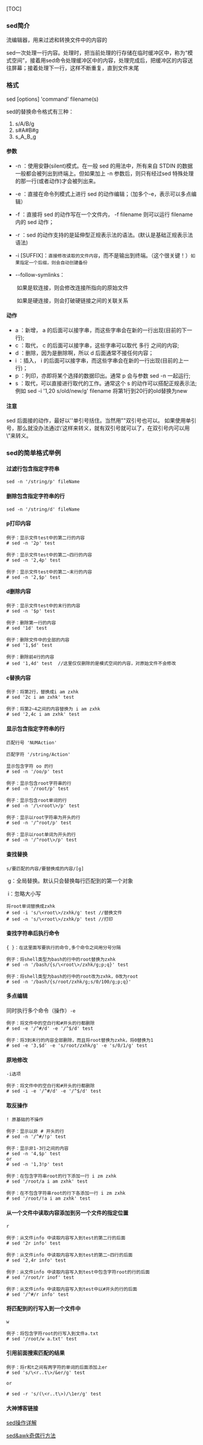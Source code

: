 



[TOC]

### sed简介

流编辑器，用来过滤和转换文件中的内容的

sed一次处理一行内容。处理时，把当前处理的行存储在临时缓冲区中，称为“模式空间”，接着用sed命令处理缓冲区中的内容，处理完成后，把缓冲区的内容送往屏幕；接着处理下一行，这样不断重复，直到文件末尾

### 格式

sed [options] 'command' filename(s)

sed的替换命令格式有三种：
1) s/A/B/g
2) s#A#B#g
3) s_A_B_g

#### 参数

* -n ：使用安静(silent)模式。在一般 sed 的用法中，所有来自 STDIN 的数据一般都会被列出到终端上。但如果加上 -n 参数后，则只有经过sed 特殊处理的那一行(或者动作)才会被列出来。

* -e ：直接在命令列模式上进行 sed 的动作编辑；（加多个-e，表示可以多点编辑）

* -f ：直接将 sed 的动作写在一个文件内， -f filename 则可以运行 filename 内的 sed 动作；

* -r ：sed 的动作支持的是延伸型正规表示法的语法。(默认是基础正规表示法语法)

* -i [SUFFIX]：`直接修改读取的文件内容`，而不是输出到终端。（这个很关键！）`如果指定一个后缀，则会自动创建备份`

* --follow-symlinks：

  ​		如果是软连接，则会修改连接所指向的原始文件

  ​		如果是硬连接，则会打破硬链接之间的关联关系

#### 动作

* a ：新增， a 的后面可以接字串，而这些字串会在新的一行出现(目前的下一行);
* c ：取代， c 的后面可以接字串，这些字串可以取代 多行 之间的内容;
* d ：删除，因为是删除啊，所以 d 后面通常不接任何内容；
* i ：插入， i 的后面可以接字串，而这些字串会在新的一行出现(目前的上一行)；
* p ：列印，亦即将某个选择的数据印出。通常 p 会与参数 sed -n 一起运行;
* s ：取代，可以直接进行取代的工作。通常这个 s 的动作可以搭配正规表示法;例如 sed -i '1,20 s/old/new/g' filename 将第1行到20行的old替换为new

#### 注意

sed 后面接的动作，最好以''单引号括住。当然用""双引号也可以。
如果使用单引号，那么就没办法通过\’这样来转义，就有双引号就可以了，在双引号内可以用\”来转义。

### sed的简单格式举例

#### 过滤行包含指定字符串

```
sed -n '/string/p' fileName
```

#### 删除包含指定字符串的行

```
sed -n '/string/d' fileName
```

#### p打印内容

```
例子：显示文件test中的第二行的内容
# sed -n '2p' test

例子：显示文件test中的第二~四行的内容
# sed -n '2,4p' test

例子：显示文件test中的第二~末行的内容
# sed -n '2,$p' test
```

#### d删除内容

```
例子：显示文件test中的末行的内容
# sed -n '$p' test

例子：删除第一行的内容
# sed '1d' test

例子：删除文件中的全部的内容
# sed '1,$d' test

例子：删除前4行的内容
# sed '1,4d' test  //这里仅仅删除的是模式空间的内容，对原始文件不会修改
```

#### c替换内容

```
例子：将第2行，替换成i am zxhk
# sed '2c i am zxhk' test

例子：将第2~4之间的内容替换为 i am zxhk
# sed '2,4c i am zxhk' test
```

#### 显示包含指定字符串的行

`匹配行号 'NUMAction'`

`匹配字符 '/string/Action'`

```
显示包含字符 oo 的行
# sed -n '/oo/p' test

例子：显示包含root字符串的行
# sed -n '/root/p' test

例子：显示包含root单词的行
# sed -n '/\<root\>/p' test

例子：显示以root字符串为开头的行
# sed -n '/^root/p' test

例子：显示以root单词为开头的行
# sed -n '/^root\>/p' test
```

#### 查找替换

`s/要匹配的内容/要替换成的内容/[g]`

​	g：全局替换。默认只会替换每行匹配到的第一个对象

​	i：忽略大小写

```
将root单词替换成zxhk
# sed -i 's/\<root\>/zxhk/g' test //替换文件
# sed -n 's/\<root\>/zxhk/p' test //打印
```

#### 查找字符串后执行命令

`{ }：在这里面写要执行的命令,多个命令之间用分号分隔`

```
例子：将shell类型为bash的行中的root替换为zxhk
# sed -n '/bash/{s/\<root\>/zxhk/g;p;q}' test

例子：将shell类型为bash的行中的root改为zxhk，0改为root
# sed -n '/bash/{s/root/zxhk/g;s/0/100/g;p;q}'
```

#### 多点编辑

同时执行多个命令（操作）`-e`

```
例子：将文件中的空白行和#开头的行都删除
# sed -e '/^#/d' -e '/^$/d' test

例子：将3到末行的内容全部删除，而且将root替换为zxhk，将0替换为1
# sed -e '3,$d' -e 's/root/zxhk/g' -e 's/0/1/g' test
```

#### 原地修改

`-i选项`

```
例子：将文件中的空白行和#开头的行都删除
# sed -i -e '/^#/d' -e '/^$/d' test
```

#### 取反操作

`! 原基础的不操作`

```
例子：显示以非 # 开头的行
# sed -n '/^#/!p' test

例子：显示非1-3行之间的内容
# sed -n '4,$p' test
or
# sed -n '1,3!p' test

例子：在包含字符串root的行下添加一行 i zm zxhk
# sed '/root/a i am zxhk' test

例子：在不包含字符串root的行下各添加一行 i zm zxhk
# sed '/root/!a i am zxhk' test
```

#### 从一个文件中读取内容添加到另一个文件的指定位置

`r`

```
例子：从文件info 中读取内容写入到test的第二行的后面
# sed '2r info' test

例子：从文件info 中读取内容写入到test的第二~四行的后面
# sed '2,4r info' test

例子：从文件info 中读取内容写入到test中包含字符root的行的后面
# sed '/root/r inof' test

例子：从文件info 中读取内容写入到test中以#开头的行的后面
# sed '/^#/r info' test
```

#### 将匹配到的行写入到一个文件中

`w`

```
例子：将包含字符root的行写入到文件a.txt
# sed '/root/w a.txt' test
```

#### 引用前面搜索匹配的结果

```
例子：将r和t之间有两字符的单词的后面添加上er
# sed 's/\<r..t\>/&er/g' test

or

# sed -r 's/(\<r..t\>)/\1er/g' test
```

#### 大神博客链接

[sed操作详解](https://www.cnblogs.com/kevingrace/p/5949208.html)

[sed&awk奇偶行方法](https://www.cnblogs.com/kevingrace/p/10540374.html)